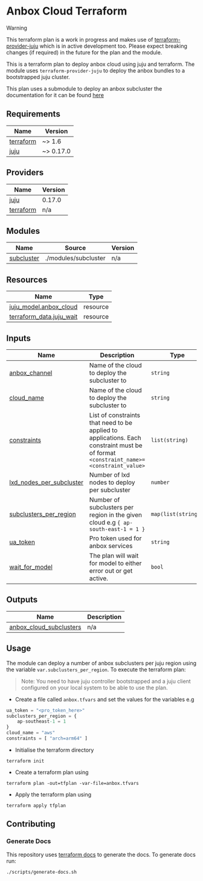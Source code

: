 <!-- BEGIN_TF_DOCS -->
# Anbox Cloud Terraform

> [!WARNING]
> This terraform plan is a work in progress and makes use of [terraform-provider-juju](https://github.com/juju/terraform-provider-juju)
> which is in active development too. Please expect breaking changes (if required) in the future for the plan and the module.

This is a terraform plan to deploy anbox cloud using juju and terraform.
The module uses `terraform-provider-juju` to deploy the anbox bundles to a
bootstrapped juju cluster.

This plan uses a submodule to deploy an anbox subcluster the documentation for
it can be found [here](./modules/subcluster/README.md)

## Requirements

| Name | Version |
|------|---------|
| <a name="requirement_terraform"></a> [terraform](#requirement\_terraform) | ~> 1.6 |
| <a name="requirement_juju"></a> [juju](#requirement\_juju) | ~> 0.17.0 |

## Providers

| Name | Version |
|------|---------|
| <a name="provider_juju"></a> [juju](#provider\_juju) | 0.17.0 |
| <a name="provider_terraform"></a> [terraform](#provider\_terraform) | n/a |

## Modules

| Name | Source | Version |
|------|--------|---------|
| <a name="module_subcluster"></a> [subcluster](#module\_subcluster) | ./modules/subcluster | n/a |

## Resources

| Name | Type |
|------|------|
| [juju_model.anbox_cloud](https://registry.terraform.io/providers/juju/juju/latest/docs/resources/model) | resource |
| [terraform_data.juju_wait](https://registry.terraform.io/providers/hashicorp/terraform/latest/docs/resources/data) | resource |

## Inputs

| Name | Description | Type | Default | Required |
|------|-------------|------|---------|:--------:|
| <a name="input_anbox_channel"></a> [anbox\_channel](#input\_anbox\_channel) | Name of the cloud to deploy the subcluster to | `string` | n/a | yes |
| <a name="input_cloud_name"></a> [cloud\_name](#input\_cloud\_name) | Name of the cloud to deploy the subcluster to | `string` | n/a | yes |
| <a name="input_constraints"></a> [constraints](#input\_constraints) | List of constraints that need to be applied to applications. Each constraint must be of format `<constraint_name>=<constraint_value>` | `list(string)` | `[]` | no |
| <a name="input_lxd_nodes_per_subcluster"></a> [lxd\_nodes\_per\_subcluster](#input\_lxd\_nodes\_per\_subcluster) | Number of lxd nodes to deploy per subcluster | `number` | `1` | no |
| <a name="input_subclusters_per_region"></a> [subclusters\_per\_region](#input\_subclusters\_per\_region) | Number of subclusters per region in the given cloud e.g `{ ap-south-east-1 = 1 }` | `map(list(string))` | n/a | yes |
| <a name="input_ua_token"></a> [ua\_token](#input\_ua\_token) | Pro token used for anbox services | `string` | n/a | yes |
| <a name="input_wait_for_model"></a> [wait\_for\_model](#input\_wait\_for\_model) | The plan will wait for model to either error out or get active. | `bool` | `false` | no |

## Outputs

| Name | Description |
|------|-------------|
| <a name="output_anbox_cloud_subclusters"></a> [anbox\_cloud\_subclusters](#output\_anbox\_cloud\_subclusters) | n/a |

## Usage
The module can deploy a number of anbox subclusters per juju region using the
variable `var.subclusters_per_region`. To execute the terraform plan:

> Note: You need to have juju controller bootstrapped and a juju client
> configured on your local system to be able to use the plan.

* Create a file called `anbox.tfvars` and set the values for the variables e.g

```tfvars
ua_token = "<pro_token_here>"
subclusters_per_region = {
    ap-southeast-1 = 1
}
cloud_name = "aws"
constraints = [ "arch=arm64" ]
```

* Initialise the terraform directory

```shell
terraform init
```

* Create a terraform plan using

```shell
terraform plan -out=tfplan -var-file=anbox.tfvars
```

* Apply the terraform plan using

```shell
terraform apply tfplan
```

## Contributing
### Generate Docs
This repository uses [terraform docs](https://terraform-docs.io/) to generate
the docs. To generate docs run:

```shell
./scripts/generate-docs.sh
```
<!-- END_TF_DOCS -->
